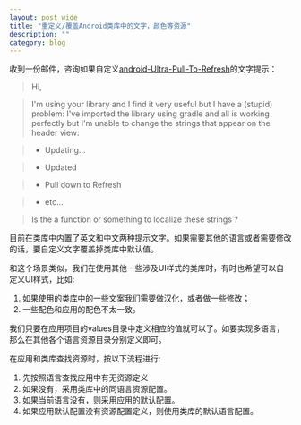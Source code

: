 ```yaml
---
layout: post_wide
title: "重定义/覆盖Android类库中的文字，颜色等资源"
description: ""
category: blog
---
```


收到一份邮件，咨询如果自定义[android-Ultra-Pull-To-Refresh](https://github.com/liaohuqiu/android-Ultra-Pull-To-Refresh`)的文字提示：

> Hi, 

>   I'm using your library and I find it very useful but I have a (stupid) problem: I've imported the library using gradle and all is working perfectly but I'm unable to change the strings that appear on the header view:

>    * Updating...

>    * Updated

>    * Pull down to Refresh

>    * etc...

>   Is the a function or something to localize these strings ?

目前在类库中内置了英文和中文两种提示文字。如果需要其他的语言或者需要修改的话，要自定义文字覆盖掉类库中默认值。

和这个场景类似，我们在使用其他一些涉及UI样式的类库时，有时也希望可以自定义UI样式，比如:

1.  如果使用的类库中的一些文案我们需要做汉化，或者做一些修改；
2.  一些配色和应用的配色不太一致。

我们只要在应用项目的values目录中定义相应的值就可以了。如要实现多语言，那么在其他各个语言资源目录分别定义即可。

在应用和类库查找资源时，按以下流程进行:

1.  先按照语言查找应用中有无资源定义
2.  如果没有，采用类库中的同语言资源配置。
3.  如果当前语言没有，则采用应用的默认配置。
4.  如果应用默认配置没有资源配置定义，则使用类库的默认语言配置。
